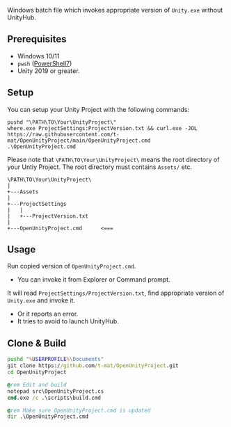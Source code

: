 ﻿Windows batch file which invokes appropriate version of `Unity.exe` without UnityHub.


Prerequisites
-------------

- Windows 10/11
- `pwsh` ([PowerShell7](https://microsoft.com/PowerShell))
- Unity 2019 or greater.


Setup
-----

You can setup your Unity Project with the following commands:

```
pushd "\PATH\TO\Your\UnityProject\"
where.exe ProjectSettings:ProjectVersion.txt && curl.exe -JOL https://raw.githubusercontent.com/t-mat/OpenUnityProject/main/OpenUnityProject.cmd
.\OpenUnityProject.cmd
```

Please note that `\PATH\TO\Your\UnityProject\` means the root directory of your Untiy Project.
The root directory must contains `Assets/` etc.

```
\PATH\TO\Your\UnityProject\
|
+---Assets
|
+---ProjectSettings
|   |
|   +---ProjectVersion.txt
|
+---OpenUnityProject.cmd      <===
```


Usage
-----

Run copied version of `OpenUnityProject.cmd`.
  - You can invoke it from Explorer or Command prompt.

It will read `ProjectSettings/ProjectVersion.txt`, find appropriate version of `Unity.exe` and invoke it.
  - Or it reports an error.
  - It tries to avoid to launch UnityHub.


Clone & Build
-------------

```bat
pushd "%USERPROFILE%\Documents"
git clone https://github.com/t-mat/OpenUnityProject.git
cd OpenUnityProject

@rem Edit and build
notepad src\OpenUnityProject.cs
cmd.exe /c .\scripts\build.cmd

@rem Make sure OpenUnityProject.cmd is updated
dir .\OpenUnityProject.cmd
```
